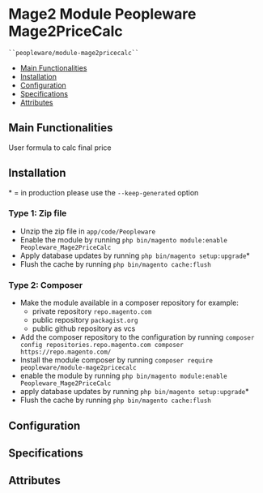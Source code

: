 # Mage2 Module Peopleware Mage2PriceCalc

    ``peopleware/module-mage2pricecalc``

 - [Main Functionalities](#markdown-header-main-functionalities)
 - [Installation](#markdown-header-installation)
 - [Configuration](#markdown-header-configuration)
 - [Specifications](#markdown-header-specifications)
 - [Attributes](#markdown-header-attributes)


## Main Functionalities
User formula to calc final price

## Installation
\* = in production please use the `--keep-generated` option

### Type 1: Zip file

 - Unzip the zip file in `app/code/Peopleware`
 - Enable the module by running `php bin/magento module:enable Peopleware_Mage2PriceCalc`
 - Apply database updates by running `php bin/magento setup:upgrade`\*
 - Flush the cache by running `php bin/magento cache:flush`

### Type 2: Composer

 - Make the module available in a composer repository for example:
    - private repository `repo.magento.com`
    - public repository `packagist.org`
    - public github repository as vcs
 - Add the composer repository to the configuration by running `composer config repositories.repo.magento.com composer https://repo.magento.com/`
 - Install the module composer by running `composer require peopleware/module-mage2pricecalc`
 - enable the module by running `php bin/magento module:enable Peopleware_Mage2PriceCalc`
 - apply database updates by running `php bin/magento setup:upgrade`\*
 - Flush the cache by running `php bin/magento cache:flush`


## Configuration




## Specifications




## Attributes



